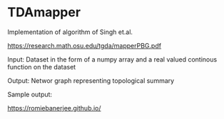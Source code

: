 # TDAmapper

Implementation of algorithm of Singh et.al.

https://research.math.osu.edu/tgda/mapperPBG.pdf

Input: Dataset in the form of a numpy array and a real valued continous function on the dataset

Output: Networ graph representing topological summary

Sample output:

https://romiebanerjee.github.io/


